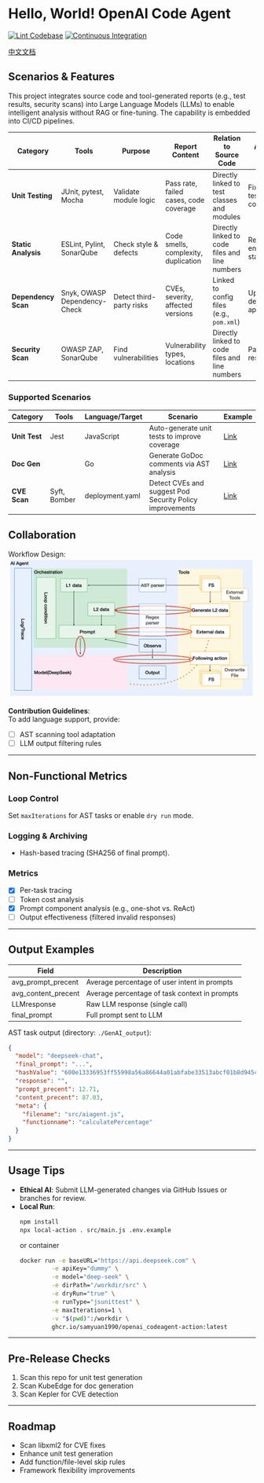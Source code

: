 # Hello, World! OpenAI Code Agent

[![Lint Codebase](https://github.com/SamYuan1990/OpenAI_CodeAgent/actions/workflows/linter.yml/badge.svg)](https://github.com/SamYuan1990/OpenAI_CodeAgent/actions/workflows/linter.yml)
[![Continuous Integration](https://github.com/SamYuan1990/OpenAI_CodeAgent/actions/workflows/ci.yml/badge.svg)](https://github.com/SamYuan1990/OpenAI_CodeAgent/actions/workflows/ci.yml)

[中文文档](./README_zh.md)

## Scenarios & Features

This project integrates source code and tool-generated reports (e.g., test
results, security scans) into Large Language Models (LLMs) to enable intelligent
analysis without RAG or fine-tuning. The capability is embedded into CI/CD
pipelines.

| **Category**        | **Tools**                    | **Purpose**              | **Report Content**                     | **Relation to Source Code**                    | **Actions on Issues**              |
| ------------------- | ---------------------------- | ------------------------ | -------------------------------------- | ---------------------------------------------- | ---------------------------------- |
| **Unit Testing**    | JUnit, pytest, Mocha         | Validate module logic    | Pass rate, failed cases, code coverage | Directly linked to test classes and modules    | Fix failed tests, improve coverage |
| **Static Analysis** | ESLint, Pylint, SonarQube    | Check style & defects    | Code smells, complexity, duplication   | Directly linked to code files and line numbers | Refactor code, enforce standards   |
| **Dependency Scan** | Snyk, OWASP Dependency-Check | Detect third-party risks | CVEs, severity, affected versions      | Linked to config files (e.g., `pom.xml`)       | Upgrade dependencies, apply fixes  |
| **Security Scan**   | OWASP ZAP, SonarQube         | Find vulnerabilities     | Vulnerability types, locations         | Directly linked to code files and line numbers | Patch code, rescan                 |

### Supported Scenarios

| Category      | Tools        | Language/Target | Scenario                                                 | Example                                                   |
| ------------- | ------------ | --------------- | -------------------------------------------------------- | --------------------------------------------------------- |
| **Unit Test** | Jest         | JavaScript      | Auto-generate unit tests to improve coverage             | [Link](./.github/workflows/ExampleJSunittestGenerate.yml) |
| **Doc Gen**   |              | Go              | Generate GoDoc comments via AST analysis                 | [Link](./.github/workflows/ExampleGODocGenerate.yml)      |
| **CVE Scan**  | Syft, Bomber | deployment.yaml | Detect CVEs and suggest Pod Security Policy improvements | [Link](./.github/workflows/ExampleCVEToDeployment.yml)    |

## Collaboration

Workflow Design:  
![OverAllDesign](./Design.png)

**Contribution Guidelines**:  
To add language support, provide:

- [ ] AST scanning tool adaptation
- [ ] LLM output filtering rules

---

## Non-Functional Metrics

### Loop Control

Set `maxIterations` for AST tasks or enable `dry run` mode.

### Logging & Archiving

- Hash-based tracing (SHA256 of final prompt).

### Metrics

- [x] Per-task tracing
- [ ] Token cost analysis
- [x] Prompt component analysis (e.g., one-shot vs. ReAct)
- [ ] Output effectiveness (filtered invalid responses)

---

## Output Examples

| Field               | Description                                   |
| ------------------- | --------------------------------------------- |
| avg_prompt_precent  | Average percentage of user intent in prompts  |
| avg_content_precent | Average percentage of task context in prompts |
| LLMresponse         | Raw LLM response (single call)                |
| final_prompt        | Full prompt sent to LLM                       |

AST task output (directory: `./GenAI_output`):

```json
{
  "model": "deepseek-chat",
  "final_prompt": "...",
  "hashValue": "600e13336953ff55998a56a86644a01abfabe33513abcf01b8d945c61664e0c2",
  "response": "",
  "prompt_precent": 12.71,
  "content_precent": 87.03,
  "meta": {
    "filename": "src/aiagent.js",
    "functionname": "calculatePercentage"
  }
}
```

---

## Usage Tips

- **Ethical AI**: Submit LLM-generated changes via GitHub Issues or branches for
  review.
- **Local Run**:
  ```bash
  npm install
  npx local-action . src/main.js .env.example
  ```
  or container
  ```bash
  docker run -e baseURL="https://api.deepseek.com" \
           -e apiKey="dummy" \
           -e model="deep-seek" \
           -e dirPath="/workdir/src" \
           -e dryRun="true" \
           -e runType="jsunittest" \
           -e maxIterations=1 \
           -v "$(pwd)":/workdir \
           ghcr.io/samyuan1990/openai_codeagent-action:latest
  ```

---

## Pre-Release Checks

1. Scan this repo for unit test generation
2. Scan KubeEdge for doc generation
3. Scan Kepler for CVE detection

---

## Roadmap

- Scan libxml2 for CVE fixes
- Enhance unit test generation
- Add function/file-level skip rules
- Framework flexibility improvements
